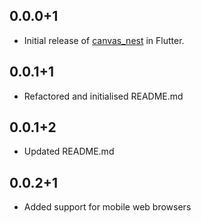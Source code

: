 ## 0.0.0+1

* Initial release of [canvas_nest](https://github.com/hustcc/canvas-nest.js/) in Flutter.

## 0.0.1+1

* Refactored and initialised README.md

## 0.0.1+2

* Updated README.md

## 0.0.2+1

* Added support for mobile web browsers